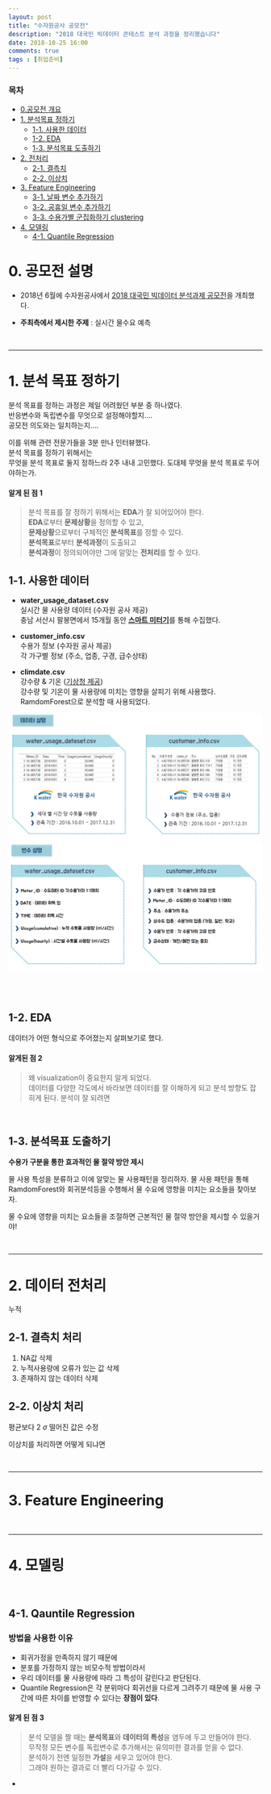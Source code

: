 ```yaml
---
layout: post
title: "수자원공사 공모전"
description: "2018 대국민 빅데이터 콘테스트 분석 과정을 정리했습니다"
date: 2018-10-25 16:00  
comments: true
tags : [취업준비]
---
```


### 목차 

- [0.공모전 개요](#0)
- [1. 분석목표 정하기](#1)
    + [1-1. 사용한 데이터](#1-1)
    + [1-2. EDA](#1-2)
    + [1-3. 분석목표 도출하기](#1-3)
- [2. 전처리](#2)
    + [2-1. 결측치](#2-1)
    + [2-2. 이상치](#2-2)
- [3. Feature Engineering](#3)
    + [3-1. 날짜 변수 추가하기](#3-1)
    + [3-2. 공휴일 변수 추가하기](#3-2)
    + [3-3. 수용가별 군집화하기 clustering](#3-3)
- [4. 모델링](#4)
    + [4-1. Quantile Regression](#4-1)


# 0. 공모전 설명 

- 2018년 6월에 수자원공사에서 [2018 대국민 빅데이터 분석과제 공모전](https://www.kwater.or.kr/news/repoView.do?brdId=KO26&s_mid=36&seq=104197)을 개최했다.

- **주최측에서 제시한 주제** : 실시간 물수요 예측

<br>

***
# 1. 분석 목표 정하기

분석 목표를 정하는 과정은 제일 어려웠던 부분 중 하나였다. <br>
반응변수와 독립변수를 무엇으로 설정해야할지....  <br>
공모전 의도와는 일치하는지.... <br> 

이를 위해 관련 전문가들을 3분 만나 인터뷰했다. <br> 
분석 목표를 정하기 위해서는 <br>
무엇을 분석 목표로 둘지 정하느라 2주 내내 고민했다. 
도대체 무엇을 분석 목표로 두어야하는가. 



#### 알게 된 점 1 

> 분석 목표를 잘 정하기 위해서는 **EDA**가 잘 되어있어야 한다. <br>
> **EDA**로부터 **문제상황**을 정의할 수 있고, <br>
> **문제상황**으로부터 구체적인 **분석목표**를 정할 수 있다.  <br>
> **분석목표**로부터 **분석과정**이 도출되고 <br>
> **분석과정**이 정의되어야만 그에 알맞는 **전처리**를 할 수 있다. 






## 1-1. 사용한 데이터


- **water_usage_dataset.csv** <br>
실시간 물 사용량 데이터 (수자원 공사 제공) <br>
충남 서산시 팔봉면에서 15개월 동안 [**스마트 미터기**](http://www.sommeliertimes.com/news/articleView.html?idxno=2907)를 통해 수집했다.  <br>


- **customer_info.csv** <br>
수용가 정보 (수자원 공사 제공) <br>
각 가구별 정보 (주소, 업종, 구경, 급수상태) <br>

- **climdate.csv** <br>
강수량 & 기온 ([기상청 제공](https://data.kma.go.kr/data/rmt/rmtList.do?code=410&pgmNo=571)) <br>
강수량 및 기온이 물 사용량에 미치는 영향을 살피기 위해 사용했다. <br>
RamdomForest으로 분석할 때  사용되었다.  <br>

![데이터설명](./image/variable2.png) <br>
![변수설명](./image/variable1.png)

<br>



<br>

## 1-2. EDA


데이터가 어떤 형식으로 주어졌는지 살펴보기로 했다. 

#### 알게된 점 2
>  왜 visualization이 중요한지 알게 되었다. <br>
>  데이터를 다양한 각도에서 바라보면 데이터를 잘 이해하게 되고 분석 방향도 잡히게 된다. 
>  분석이 잘 되려면 

<br>

## 1-3. 분석목표 도출하기

**수용가 구분을 통한 효과적인 물 절약 방안 제시**

물 사용 특성을 분류하고 이에 알맞는 물 사용패턴을 정리하자. 
물 사용 패턴을 통해 RamdomForest와 회귀분석등을 수행해서 물 수요에 영향을 미치는 요소들을 찾아보자. 

물 수요에 영향을 미치는 요소들을 조절하면 근본적인 물 절약 방안을 제시할 수 있을거야!


<br>



*** 

# 2. 데이터 전처리 
누적 



## 2-1. 결측치 처리 
1. NA값 삭제
2. 누적사용량에 오류가 있는 값 삭제
3. 존재하지 않는 데이터 삭제


## 2-2. 이상치 처리 

평균보다 2 $\sigma$ 떨어진 값은 수정


이상치를 처리하면 어떻게 되냐면


<br>

***

# 3. Feature Engineering


<br>

*** 

# 4. 모델링 

<br>

## 4-1. Qauntile Regression

### 방법을 사용한 이유 
- 회귀가정을 만족하지 않기 때문에 
- 분포를 가정하지 않는 비모수적 방법이라서 
- 우리 데이터를 물 사용량에 따라 그 특성이 갈린다고 판단된다. 
- Quantile Regression은 각 분위마다 회귀선을 다르게 그려주기 때문에 물 사용 구간에 따른 차이를 반영할 수 있다는 **장점이 있다**. 


#### 알게 된 점 3

> 분석 모델을 짤 때는 **분석목표**와 **데이터의 특성**을 염두에 두고 만들어야 한다. <br> 
> 무작정 모든 변수를 독립변수로 추가해서는 유의미한 결과를 얻을 수 없다.  <br>
> 분석하기 전엔 일정한 **가설**을 세우고 있어야 한다. <br> 
> 그래야 원하는 결과로 더 빨리 다가갈 수 있다.  <br>
- 
